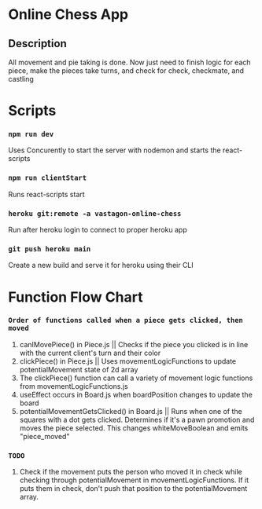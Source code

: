 # Online Chess App

## Description
All movement and pie taking is done. Now just need to finish logic for each piece, make the pieces take turns, and check for check, checkmate, and castling

# Scripts

### `npm run dev`
Uses Concurently to start the server with nodemon and starts the react-scripts

### `npm run clientStart`
Runs react-scripts start

### `heroku git:remote -a vastagon-online-chess`
Run after heroku login to connect to proper heroku app

### `git push heroku main`
Create a new build and serve it for heroku using their CLI


# Function Flow Chart

### `Order of functions called when a piece gets clicked, then moved`
1. canIMovePiece() in Piece.js || Checks if the piece you clicked is in line with the current client's turn and their color
2. clickPiece() in Piece.js || Uses movementLogicFunctions to update potentialMovement state of 2d array
3. The clickPiece() function can call a variety of movement logic functions from movementLogicFunctions.js
4. useEffect occurs in Board.js when boardPosition changes to update the board
5. potentialMovementGetsClicked() in Board.js || Runs when one of the squares with a dot gets clicked. Determines if it's a pawn promotion and moves the piece selected. This changes whiteMoveBoolean and emits "piece_moved"


### `TODO`
1. Check if the movement puts the person who moved it in check while checking through potentialMovement in movementLogicFunctions. If it puts them in check, don't push that position to the potentialMovement array.